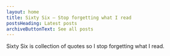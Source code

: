 ```yaml
---
layout: home
title: Sixty Six — Stop forgetting what I read
postsHeading: Latest posts
archiveButtonText: See all posts
---
```


Sixty Six is collection of quotes so I stop forgetting what I read.
